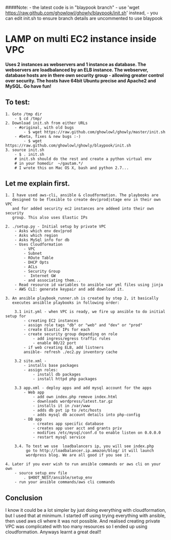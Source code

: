 ####Note:
    - the latest code is in "blaypook branch"
    - use 'wget https://raw.github.com/ghowlowl/ghowly/blaypook/init.sh' instead,
    - you can edit init.sh to ensure branch details are uncommented to use blaypook

LAMP on multi EC2 instance inside VPC
================================================================
#### Uses 2 instances as webservers and 1 instance as database. The webservers are loadbalanced by an ELB instance. The webserver, database hosts are in there own security group - allowing greater control over security. The hosts have 64bit Ubuntu precise and Apache2 and MySQL. Go have fun!

To test:
--------------------
    1. Goto /tmp dir
        - $ cd /tmp/
    2. Download init.sh from either URLs
        - #original, with old bugs
            - $ wget https://raw.github.com/ghowlowl/ghowly/master/init.sh
        - #beta, fixes & new bugs :-)
            - $ wget https://raw.github.com/ghowlowl/ghowly/blaypook/init.sh
    3. source init.sh
        - $ . init.sh
        # init.sh should do the rest and create a python virtual env
        # in your homedir  ~/gautam.*/
        # I wrote this on Mac OS X, bash and python 2.7...


Let me explain first.
--------------------

    1. I have used aws-cli, ansible & cloudformation. The playbooks are
       designed to be flexible to create dev|prod|stage env in their own VPC
       and for added security ec2 instances are addeed into their own security
       group. This also uses Elastic IPs

    2. ./setup.py - Initial setup by private VPC
        - Asks which env dev|prod
        - Asks which region
        - Asks MySql info for db
        - Uses Cloudformation
            - VPC
            - Subnet
            - ROute Table
            - DHCP Opts
            - ACLs
            - Security Group
            -  Internet GW
            - and associating them...
        - Read resource id variables to ansible var yml files using jinja
        - AWS CLI: generate keypair and add download it.

    3. An ansible playbook_runner.sh is created by step 2, it basically
       executes ansiblle playbooks in following order:

        3.1 init.yml - when VPC is ready, we fire up ansible to do initial setup for
            - creating EC2 instances
            - assign role tags "db" or "web" and "dev" or "prod"
            - create Elastic IPs for each
            - create security group depending on role
                - add ingress/egress traffic rules
                - enable 80/22 port
            - if web creating ELB, add listners
            ansible- refresh ./ec2.py inventory cache

        3.2 site.xml -
            - installs base packages
            - assign roles:
                - install db packages
                - install httpd php packages

        3.3 app.xml - deploy apps and add mysql account for the apps
            - Web app
                - add own index.php remove index.html
                - downloads wordpress/latest.tar.gz
                - installs it in /var/www
                - adds db pvt ip to /etc/hosts
                - adds mysql db account details into php-config
            - DB app
                - creates app specific database
                - creates app user acct and grants priv
                - modifies /etc/mysql/conf.d to enable listen on 0.0.0.0
                - restart mysql service

        3.4. To test we use  loadbalancers ip, you will see index.php
             go to http://loadbalancer.ip.amazon/blog/ it will launch
             wordpress blog. We are all good if you see it.

    4. Later if you ever wish to run ansible commands or aws cli on your own
        - source setup_env file
            . $HOOT_NEST/ansible/setup_env
        - run your ansible commands/aws cli commands

Conclusion
--------------------
I know it could be a lot simpler by just doing everything with cloudformation, but I used that at minimum. I started off using trying everything with ansible, then used aws cli where it was not possible. And realised creating private VPC was complicated with too many resources so I ended up using cloudformation. Anyways learnt a great deal!!

